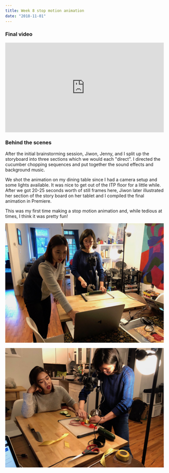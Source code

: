 ```yaml
---
title: Week 8 stop motion animation
date: "2018-11-01"
---
```


### Final video

<div style="padding:56.25% 0 0 0;position:relative;"><iframe src="https://player.vimeo.com/video/298453001?loop=1&title=0&byline=0&portrait=0" style="position:absolute;top:0;left:0;width:100%;height:100%;" frameborder="0" webkitallowfullscreen mozallowfullscreen allowfullscreen></iframe></div><script src="https://player.vimeo.com/api/player.js"></script>

### Behind the scenes

After the initial brainstorming session, Jiwon, Jenny, and I split up the storyboard into three sections which we would each "direct". I directed the cucumber chopping sequences and put together the sound effects and background music.

We shot the animation on my dining table since I had a camera setup and some lights available. It was nice to get out of the ITP floor for a little while. After we got 20-25 seconds worth of still frames here, Jiwon later illustrated her section of the story board on her tablet and I compiled the final animation in Premiere.

This was my first time making a stop motion animation and, while tedious at times, I think it was pretty fun!

![doc-1](doc-1.jpg)

![doc-2](doc-2.jpg)
